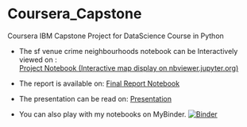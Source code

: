 # Coursera_Capstone
Coursera IBM Capstone Project for DataScience Course in Python
- The sf venue crime neighbourhoods notebook can be Interactively viewed on :  
<a href='https://nbviewer.jupyter.org/github/pieterjoanUvA/Coursera_Capstone/blob/master/sf_university_neighbourhood_shops_and_crime_climate.ipynb'>Project Notebook (Interactive map display on nbviewer.jupyter.org)</a>

- The report is available on: 
<a href='https://github.com/pieterjoanUvA/Coursera_Capstone/blob/master/Capstone%20Project%20Final%20Report.ipynb'>Final Report Notebook</a>

- The presentation can be read on:
<a href='https://github.com/pieterjoanUvA/Coursera_Capstone/blob/master/Capston%20Project%20Presentation.pdf'>Presentation</a>

- You can also play with my notebooks on MyBinder.
[![Binder](https://mybinder.org/badge_logo.svg)](https://mybinder.org/v2/gh/pieterjoanUvA/Coursera_Capstone/master)
